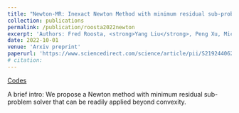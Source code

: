 ```yaml
---
title: "Newton-MR: Inexact Newton Method with minimum residual sub-problem solver"
collection: publications
permalink: /publication/roosta2022newton
excerpt: 'Authors: Fred Roosta, <strong>Yang Liu</strong>, Peng Xu, Michael W. Mahoney'
date: 2022-10-01
venue: 'Arxiv preprint'
paperurl: 'https://www.sciencedirect.com/science/article/pii/S2192440622000119'
# citation: 
---
```


[Codes](https://github.com/yangliu-op/Naive-Newton-MR)

A brief intro: We propose a Newton method with minimum residual sub-problem solver that can be readily applied beyond convexity.